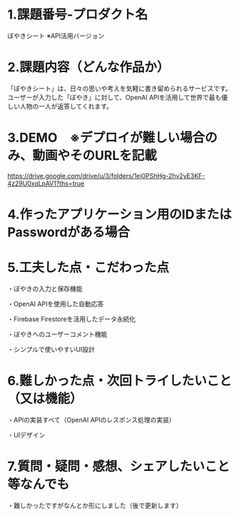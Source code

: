 <!-- readme.md -->

# 1.課題番号-プロダクト名
ぼやきシート ※API活用バージョン　

# 2.課題内容（どんな作品か）
「ぼやきシート」は、日々の思いや考えを気軽に書き留められるサービスです。ユーザーが入力した「ぼやき」に対して、OpenAI APIを活用して世界で最も優しい人物の一人が返答してくれます。

# 3.DEMO　※デプロイが難しい場合のみ、動画やそのURLを記載
https://drive.google.com/drive/u/3/folders/1ej0PShHg-2hv2yE3KF-4z29U0xqLpAV1?ths=true
# 4.作ったアプリケーション用のIDまたはPasswordがある場合
# 5.工夫した点・こだわった点
・ぼやきの入力と保存機能

・OpenAI APIを使用した自動応答

・Firebase Firestoreを活用したデータ永続化

・ぼやきへのユーザーコメント機能

・シンプルで使いやすいUI設計

# 6.難しかった点・次回トライしたいこと（又は機能）
・APIの実装すべて（OpenAI APIのレスポンス処理の実装）

・UIデザイン

# 7.質問・疑問・感想、シェアしたいこと等なんでも
・難しかったですがなんとか形にしました（後で更新します）
